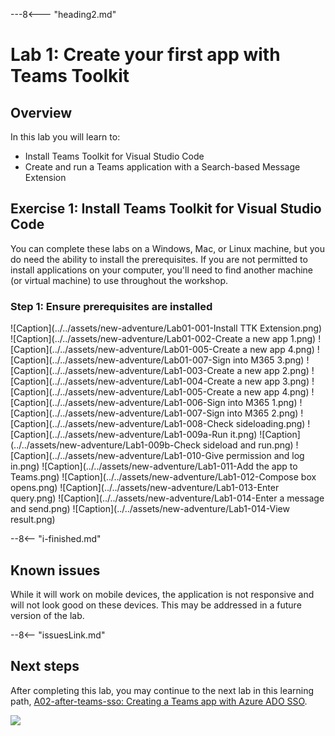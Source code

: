 ---8<--- "heading2.md"

# Lab 1: Create your first app with Teams Toolkit

## Overview

In this lab you will learn to:

- Install Teams Toolkit for Visual Studio Code
- Create and run a Teams application with a Search-based Message Extension

## Exercise 1: Install Teams Toolkit for Visual Studio Code

You can complete these labs on a Windows, Mac, or Linux machine, but you do need the ability to install the prerequisites. If you are not permitted to install applications on your computer, you'll need to find another machine (or virtual machine) to use throughout the workshop.

### Step 1: Ensure prerequisites are installed



![Caption](../../assets/new-adventure/Lab01-001-Install TTK Extension.png)
![Caption](../../assets/new-adventure/Lab01-002-Create a new app 1.png)
![Caption](../../assets/new-adventure/Lab01-005-Create a new app 4.png)
![Caption](../../assets/new-adventure/Lab01-007-Sign into M365 3.png)
![Caption](../../assets/new-adventure/Lab1-003-Create a new app 2.png)
![Caption](../../assets/new-adventure/Lab1-004-Create a new app 3.png)
![Caption](../../assets/new-adventure/Lab1-005-Create a new app 4.png)
![Caption](../../assets/new-adventure/Lab1-006-Sign into M365 1.png)
![Caption](../../assets/new-adventure/Lab1-007-Sign into M365 2.png)
![Caption](../../assets/new-adventure/Lab1-008-Check sideloading.png)
![Caption](../../assets/new-adventure/Lab1-009a-Run it.png)
![Caption](../../assets/new-adventure/Lab1-009b-Check sideload and run.png)
![Caption](../../assets/new-adventure/Lab1-010-Give permission and log in.png)
![Caption](../../assets/new-adventure/Lab1-011-Add the app to Teams.png)
![Caption](../../assets/new-adventure/Lab1-012-Compose box opens.png)
![Caption](../../assets/new-adventure/Lab1-013-Enter query.png)
![Caption](../../assets/new-adventure/Lab1-014-Enter a message and send.png)
![Caption](../../assets/new-adventure/Lab1-014-View result.png)



--8<-- "i-finished.md"

## Known issues

While it will work on mobile devices, the application is not responsive and will not look good on these devices. This may be addressed in a future version of the lab.

--8<-- "issuesLink.md"

## Next steps

After completing this lab, you may continue to the next lab in this learning path, [A02-after-teams-sso: Creating a Teams app with Azure ADO SSO](./A02-after-teams-sso.md).

<img src="https://pnptelemetry.azurewebsites.net/app-camp/new-adventure/Lab01" />

